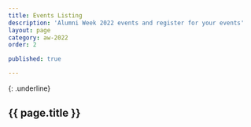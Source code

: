 ```yaml
---
title: Events Listing
description: 'Alumni Week 2022 events and register for your events'
layout: page
category: aw-2022
order: 2

published: true

---
```

{: .underline}
## {{ page.title }}
